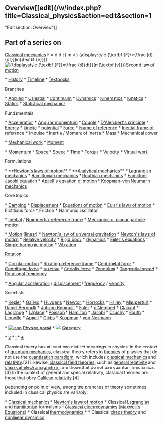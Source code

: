 ## Overview[[edit](/w/index.php?title=Classical\_physics&action=edit&section=1
"Edit section: Overview")]

Part of a series on 
--- 
[Classical mechanics](/wiki/Classical\_mechanics "Classical mechanics") 
F = d d t ( m v ) {\displaystyle {\textbf {F}}={\frac {d}{dt}}(m{\textbf
{v}})} ![{\\displaystyle {\\textbf {F}}={\\frac {d}{dt}}\(m{\\textbf
{v}}\)}](https://wikimedia.org/api/rest\_v1/media/math/render/svg/2c1d0f61f5c9b10e9cf7a208263f87f268ab92a1)[Second
law of motion](/wiki/Second\_law\_of\_motion "Second law of motion") 
 
 \* [History](/wiki/History\_of\_classical\_mechanics "History of classical mechanics")
 \* [Timeline](/wiki/Timeline\_of\_classical\_mechanics "Timeline of classical mechanics")
 \* [Textbooks](/wiki/List\_of\_textbooks\_on\_classical\_mechanics\_and\_quantum\_mechanics "List of textbooks on classical mechanics and quantum mechanics")

 
Branches

 \* [Applied](/wiki/Applied\_mechanics "Applied mechanics")
 \* [Celestial](/wiki/Celestial\_mechanics "Celestial mechanics")
 \* [Continuum](/wiki/Continuum\_mechanics "Continuum mechanics")
 \* [Dynamics](/wiki/Analytical\_dynamics "Analytical dynamics")
 \* [Kinematics](/wiki/Kinematics "Kinematics")
 \* [Kinetics](/wiki/Kinetics\_\(physics\) "Kinetics \(physics\)")
 \* [Statics](/wiki/Statics "Statics")
 \* [Statistical mechanics](/wiki/Statistical\_mechanics "Statistical mechanics")

 
Fundamentals

 \* [Acceleration](/wiki/Acceleration "Acceleration")
 \* [Angular momentum](/wiki/Angular\_momentum "Angular momentum")
 \* [Couple](/wiki/Couple\_\(mechanics\) "Couple \(mechanics\)")
 \* [D'Alembert's principle](/wiki/D%27Alembert%27s\_principle "D'Alembert's principle")
 \* [Energy](/wiki/Energy "Energy")
 \* [kinetic](/wiki/Kinetic\_energy#Newtonian\_kinetic\_energy "Kinetic energy")
 \* [potential](/wiki/Potential\_energy "Potential energy")
 \* [Force](/wiki/Force "Force")
 \* [Frame of reference](/wiki/Frame\_of\_reference "Frame of reference")
 \* [Inertial frame of reference](/wiki/Inertial\_frame\_of\_reference "Inertial frame of reference")
 \* [Impulse](/wiki/Impulse\_\(physics\) "Impulse \(physics\)")
 \* [Inertia](/wiki/Inertia "Inertia") / [Moment of inertia](/wiki/Moment\_of\_inertia "Moment of inertia")
 \* [Mass](/wiki/Mass "Mass")
 \* 
[Mechanical power](/wiki/Mechanical\_power\_\(physics\) "Mechanical power
\(physics\)")

 \* [Mechanical work](/wiki/Work\_\(physics\) "Work \(physics\)")
 \* 
[Moment](/wiki/Moment\_\(physics\) "Moment \(physics\)")

 \* [Momentum](/wiki/Momentum "Momentum")
 \* [Space](/wiki/Space "Space")
 \* [Speed](/wiki/Speed "Speed")
 \* [Time](/wiki/Time "Time")
 \* [Torque](/wiki/Torque "Torque")
 \* [Velocity](/wiki/Velocity "Velocity")
 \* [Virtual work](/wiki/Virtual\_work "Virtual work")

 
Formulations

 \* \*\*[Newton's laws of motion](/wiki/Newton%27s\_laws\_of\_motion "Newton's laws of motion")\*\*
 \* \*\*[Analytical mechanics](/wiki/Analytical\_mechanics "Analytical mechanics")\*\*
 \* [Lagrangian mechanics](/wiki/Lagrangian\_mechanics "Lagrangian mechanics")
 \* [Hamiltonian mechanics](/wiki/Hamiltonian\_mechanics "Hamiltonian mechanics")
 \* [Routhian mechanics](/wiki/Routhian\_mechanics "Routhian mechanics")
 \* [Hamilton–Jacobi equation](/wiki/Hamilton%E2%80%93Jacobi\_equation "Hamilton–Jacobi equation")
 \* [Appell's equation of motion](/wiki/Appell%27s\_equation\_of\_motion "Appell's equation of motion")
 \* [Koopman–von Neumann mechanics](/wiki/Koopman%E2%80%93von\_Neumann\_classical\_mechanics "Koopman–von Neumann classical mechanics")

 
Core topics

 \* [Damping](/wiki/Damping "Damping")
 \* [Displacement](/wiki/Displacement\_\(geometry\) "Displacement \(geometry\)")
 \* [Equations of motion](/wiki/Equations\_of\_motion "Equations of motion")
 \* [Euler's laws of motion](/wiki/Euler%27s\_laws\_of\_motion "Euler's laws of motion")
 \* [Fictitious force](/wiki/Fictitious\_force "Fictitious force")
 \* [Friction](/wiki/Friction "Friction")
 \* [Harmonic oscillator](/wiki/Harmonic\_oscillator "Harmonic oscillator")

 \* [Inertial](/wiki/Inertial\_frame\_of\_reference "Inertial frame of reference") / [Non-inertial reference frame](/wiki/Non-inertial\_reference\_frame "Non-inertial reference frame")
 \* [Mechanics of planar particle motion](/wiki/Mechanics\_of\_planar\_particle\_motion "Mechanics of planar particle motion")

 \* [Motion](/wiki/Motion "Motion") ([linear](/wiki/Linear\_motion "Linear motion"))
 \* [Newton's law of universal gravitation](/wiki/Newton%27s\_law\_of\_universal\_gravitation "Newton's law of universal gravitation")
 \* [Newton's laws of motion](/wiki/Newton%27s\_laws\_of\_motion "Newton's laws of motion")
 \* [Relative velocity](/wiki/Relative\_velocity "Relative velocity")
 \* [Rigid body](/wiki/Rigid\_body "Rigid body")
 \* [dynamics](/wiki/Rigid\_body\_dynamics "Rigid body dynamics")
 \* [Euler's equations](/wiki/Euler%27s\_equations\_\(rigid\_body\_dynamics\) "Euler's equations \(rigid body dynamics\)")
 \* [Simple harmonic motion](/wiki/Simple\_harmonic\_motion "Simple harmonic motion")
 \* [Vibration](/wiki/Vibration "Vibration")

 
[Rotation](/wiki/Rotation\_around\_a\_fixed\_axis "Rotation around a fixed axis")

 \* [Circular motion](/wiki/Circular\_motion "Circular motion")
 \* [Rotating reference frame](/wiki/Rotating\_reference\_frame "Rotating reference frame")
 \* [Centripetal force](/wiki/Centripetal\_force "Centripetal force")
 \* [Centrifugal force](/wiki/Centrifugal\_force "Centrifugal force")
 \* [reactive](/wiki/Reactive\_centrifugal\_force "Reactive centrifugal force")
 \* [Coriolis force](/wiki/Coriolis\_force "Coriolis force")
 \* [Pendulum](/wiki/Pendulum\_\(mechanics\) "Pendulum \(mechanics\)")
 \* [Tangential speed](/wiki/Tangential\_speed "Tangential speed")
 \* [Rotational frequency](/wiki/Rotational\_frequency "Rotational frequency")

 \* [Angular acceleration](/wiki/Angular\_acceleration "Angular acceleration") / [displacement](/wiki/Angular\_displacement "Angular displacement") / [frequency](/wiki/Angular\_frequency "Angular frequency") / [velocity](/wiki/Angular\_velocity "Angular velocity")

 
Scientists

 \* [Kepler](/wiki/Johannes\_Kepler "Johannes Kepler")
 \* [Galileo](/wiki/Galileo\_Galilei "Galileo Galilei")
 \* [Huygens](/wiki/Christiaan\_Huygens "Christiaan Huygens")
 \* [Newton](/wiki/Isaac\_Newton "Isaac Newton")
 \* [Horrocks](/wiki/Jeremiah\_Horrocks "Jeremiah Horrocks")
 \* [Halley](/wiki/Edmond\_Halley "Edmond Halley")
 \* [Maupertuis](/wiki/Pierre\_Louis\_Maupertuis "Pierre Louis Maupertuis")
 \* [Daniel Bernoulli](/wiki/Daniel\_Bernoulli "Daniel Bernoulli")
 \* [Johann Bernoulli](/wiki/Johann\_Bernoulli "Johann Bernoulli")
 \* [Euler](/wiki/Leonhard\_Euler "Leonhard Euler")
 \* [d'Alembert](/wiki/Jean\_le\_Rond\_d%27Alembert "Jean le Rond d'Alembert")
 \* [Clairaut](/wiki/Alexis\_Clairaut "Alexis Clairaut")
 \* [Lagrange](/wiki/Joseph-Louis\_Lagrange "Joseph-Louis Lagrange")
 \* [Laplace](/wiki/Pierre-Simon\_Laplace "Pierre-Simon Laplace")
 \* [Poisson](/wiki/Sim%C3%A9on\_Denis\_Poisson "Siméon Denis Poisson")
 \* [Hamilton](/wiki/William\_Rowan\_Hamilton "William Rowan Hamilton")
 \* [Jacobi](/wiki/Carl\_Gustav\_Jacob\_Jacobi "Carl Gustav Jacob Jacobi")
 \* [Cauchy](/wiki/Augustin-Louis\_Cauchy "Augustin-Louis Cauchy")
 \* [Routh](/wiki/Edward\_Routh "Edward Routh")
 \* [Liouville](/wiki/Joseph\_Liouville "Joseph Liouville")
 \* [Appell](/wiki/Paul\_%C3%89mile\_Appell "Paul Émile Appell")
 \* [Gibbs](/wiki/Josiah\_Willard\_Gibbs "Josiah Willard Gibbs")
 \* [Koopman](/wiki/Bernard\_Koopman "Bernard Koopman")
 \* [von Neumann](/wiki/John\_von\_Neumann "John von Neumann")

 
 
 \* [![icon](//upload.wikimedia.org/wikipedia/commons/thumb/6/6f/Stylised\_atom\_with\_three\_Bohr\_model\_orbits\_and\_stylised\_nucleus.svg/14px-Stylised\_atom\_with\_three\_Bohr\_model\_orbits\_and\_stylised\_nucleus.svg.png)](/wiki/File:Stylised\_atom\_with\_three\_Bohr\_model\_orbits\_and\_stylised\_nucleus.svg) [Physics portal](/wiki/Portal:Physics "Portal:Physics")
 \* ![](//upload.wikimedia.org/wikipedia/en/thumb/9/96/Symbol\_category\_class.svg/16px-Symbol\_category\_class.svg.png) [Category](/wiki/Category:Classical\_mechanics "Category:Classical mechanics")

 
 
 \* [v](/wiki/Template:Classical\_mechanics "Template:Classical mechanics")
 \* [t](/wiki/Template\_talk:Classical\_mechanics "Template talk:Classical mechanics")
 \* [e](/wiki/Special:EditPage/Template:Classical\_mechanics "Special:EditPage/Template:Classical mechanics")

 
 
Classical theory has at least two distinct meanings in physics. In the context
of [quantum mechanics](/wiki/Quantum\_mechanics "Quantum mechanics"), classical
theory refers to [theories](/wiki/Theory "Theory") of physics that do not use
the [quantisation](/wiki/Quantization\_\(physics\) "Quantization \(physics\)")
[paradigm](/wiki/Paradigm "Paradigm"), which includes [classical
mechanics](/wiki/Classical\_mechanics "Classical mechanics") and
[relativity](/wiki/Theory\_of\_relativity "Theory of relativity").[2] Likewise,
[classical field theories](/wiki/Classical\_field\_theories "Classical field
theories"), such as [general relativity](/wiki/General\_relativity "General
relativity") and [classical electromagnetism](/wiki/Classical\_electromagnetism
"Classical electromagnetism"), are those that do not use quantum mechanics.[3]
In the context of general and special relativity, classical theories are those
that obey [Galilean relativity](/wiki/Principle\_of\_relativity "Principle of
relativity").[4]

Depending on point of view, among the branches of theory sometimes included in
classical physics are variably:

 \* [Classical mechanics](/wiki/Classical\_mechanics "Classical mechanics")
 \* [Newton's laws of motion](/wiki/Newton%27s\_laws\_of\_motion "Newton's laws of motion")
 \* Classical [Lagrangian](/wiki/Lagrangian\_mechanics "Lagrangian mechanics") and [Hamiltonian](/wiki/Hamiltonian\_mechanics "Hamiltonian mechanics") formalisms
 \* [Classical electrodynamics](/wiki/Classical\_electrodynamics "Classical electrodynamics") ([Maxwell's Equations](/wiki/Maxwell%27s\_Equations "Maxwell's Equations"))
 \* Classical [thermodynamics](/wiki/Thermodynamics "Thermodynamics")
 \* \* Classical [chaos theory](/wiki/Chaos\_theory "Chaos theory") and [nonlinear dynamics](/wiki/Nonlinear\_dynamics "Nonlinear dynamics")
